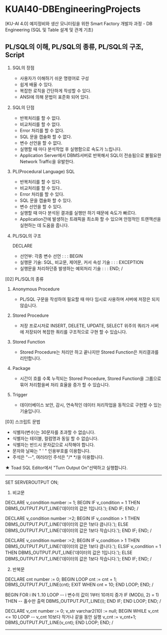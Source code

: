 # KUAI40-DBEngineeringProjects
[KU-AI 4.0] 예지정비와 생산 모니터링을 위한 Smart Factory 개발자 과정 - DB Engineering (SQL 및 Table 설계 및 관계 기초)

## PL/SQL의 이해, PL/SQL의 종류, PL/SQL의 구조, Script

1. SQL의 장점
   - 사용자가 이해하기 쉬운 명령어로 구성
   - 쉽게 배울 수 있다.
   - 복잡한 로직을 간단하게 작성할 수 있다.
   - ANSI에 의해 문법이 표준화 되어 있다.


2. SQL의 단점
   - 반복처리를 할 수 없다.
   - 비교처리를 할 수 없다.
   - Error 처리를 할 수 없다.
   - SQL 문을 캡슐화 할 수 없다.
   - 변수 선언을 할 수 없다.
   - 실행할 때 마다 분석작업 후 실행함으로 속도가 느립니다.
   - Application Server에서 DBMS서버로 반복해서 SQL이 전송됨으로 불필요한
     Network Traffic을 유발한다.


3. PL(Procedural Language) SQL
   - 반복처리를 할 수 있다.
   - 비교처리를 할 수 있다..
   - Error 처리를 할 수 있다.
   - SQL 문을 캡슐화 할 수 있다.
   - 변수 선언을 할 수 있다.
   - 실행할 때 마다 분석된 결과를 실행만 하기 때문에 속도가 빠르다.
   - Application간에 발생하는 트래픽을 최소화 할 수 있으며 안정적인 트랜잭션을
     실현하는 데 도움을 줍니다.


4. PL/SQL의 구조

   DECLARE
   - 선언부: 각종 변수 선언
   :
   :
   :
   BEGIN
   - 실행문 기술: SQL, 비교문, 제어문, 커서 속성 기술
   :
   :
   :
   EXCEPTION
   - 실행문을 처리하던중 발생하는 예외처리 기술
   :
   :
   :
   END;
   /



[02] PL/SQL의 종류

1. Anonymous Procedure
   - PL/SQL 구문을 작성하여 필요할 때 마다 임시로 사용하며 서버에 저장은 되지 않습니다.


2. Stored Procedure
   - 저장 프로시저로 INSERT, DELETE, UPDATE, SELECT 위주의 쿼리가
     서버에 저장되어 복잡한 쿼리를 구조적으로 구현 할 수 있습니다.


3. Stored Function
   - Stored Procedure는 처리만 하고 끝나지만 Stored Function은 처리결과를 리턴합니다.


4. Package
   - 시간이 흐를 수록 누적되는 Stored Procedure, Stored Function을 그룹으로
     묶어 처리함을써 처리 효율을 증가 할 수 있습니다.


5. Trigger
   - 데이터베이스 보안, 감시, 연속적인 데이터 처리작업을 동적으로 구현할 수 있는 기술입니다.



[03] 스크립트 문법
   - 식별자(변수)는 30문자를 초과할 수 없습니다.
   - 식별자는 테이블, 컬럼명과 동일 할 수 없습니다.
   - 식별자는 반드시 문자값으로 시작해야 합니다.
   - 문자와 날짜는 " ' " 인용부호를 이용합니다.
   - 주석은 "--", 여러라인 주석은 "/* */을 이용합니다.


★ Toad SQL Editor에서 "Turn Output On"선택하고 실행합니다.

-------------------------------------------------------------------------------------
SET SERVEROUTPUT ON;


1. 비교문

DECLARE
    v_condition number := 1;
BEGIN
    IF v_condition = 1 THEN
        DBMS_OUTPUT.PUT_LINE('데이터의 값은 1입니다.');
    END IF;
END;
/



DECLARE
    v_condition number :=2;
BEGIN
    IF v_condition > 1 THEN
        DBMS_OUTPUT.PUT_LINE('데이터의 값은 1보다 큽니다.');
    ELSE
        DBMS_OUTPUT.PUT_LINE('데이터의 값은 1보다 작습니다.');
    END IF;
END;
/



DECLARE
    v_condition number :=2;
BEGIN
    IF v_condition > 1 THEN
        DBMS_OUTPUT.PUT_LINE('데이터의 값은 1보다 큽니다.');
    ELSIF v_condition = 1 THEN
        DBMS_OUTPUT.PUT_LINE('데이터의 값은 1입니다.');
    ELSE
        DBMS_OUTPUT.PUT_LINE('데이터의 값은 1보다 작습니다.');
    END IF;
END;
/



2. 반복문

DECLARE
    cnt number := 0;
BEGIN
    LOOP
        cnt := cnt + 1;
        DBMS_OUTPUT.PUT_LINE(cnt);
        EXIT WHEN cnt = 10;
    END LOOP;
END;
/



BEGIN
    FOR i IN 1..10 LOOP         -- i 변수의 값이 1부터 10까지 증가
        IF (MOD(i, 2) = 1) THEN -- 홀수만 출력
            DBMS_OUTPUT.PUT_LINE(i);
        END IF;
    END LOOP;
END;
/



DECLARE
    v_cnt number := 0;
    v_str varchar2(10) := null;
BEGIN
    WHILE v_cnt <= 10 LOOP     -- v_cnt 10보다 작거나 같을 동안 실행
        v_cnt := v_cnt+1;
        DBMS_OUTPUT.PUT_LINE(v_cnt);
    END LOOP;
END;
/


-------------------------------------------------------------------------------------
